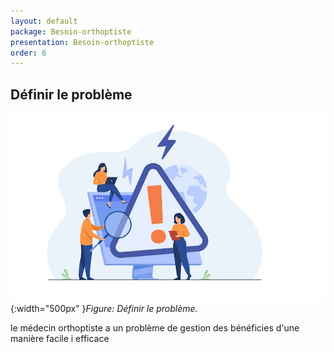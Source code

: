 ```yaml
---
layout: default
package: Besoin-orthoptiste
presentation: Besoin-orthoptiste
order: 6
---
```


## Définir le problème

![alt text](./images/Définir-problème.jpg){:width="500px" }*Figure: Définir le problème.*

<!-- note  -->
le médecin orthoptiste  a un problème de gestion des bénéficies d'une manière  facile i efficace 

<!-- new slide -->